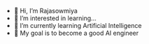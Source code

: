 - 👋 Hi, I’m Rajasowmiya
- 👀 I’m interested in learning...
- 🌱 I’m currently learning Artificial Intelligence
- 💞 My goal is to become a good AI engineer


<!---
Rajasowmiya/Rajasowmiya is a ✨ special ✨ repository because its `README.md` (this file) appears on your GitHub profile.
You can click the Preview link to take a look at your changes.
--->
